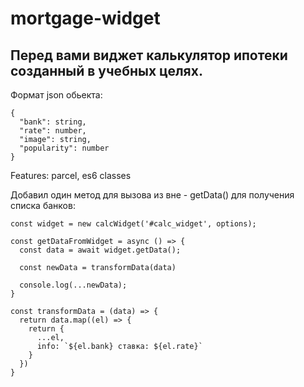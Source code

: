 # mortgage-widget

## Перед вами виджет калькулятор ипотеки созданный в учебных целях.
Формат json обьекта:

```
{
  "bank": string,
  "rate": number,
  "image": string,
  "popularity": number
}
```

Features: parcel, es6 classes

Добавил один метод для вызова из вне - getData() для получения списка банков: 

```
const widget = new calcWidget('#calc_widget', options);

const getDataFromWidget = async () => {
  const data = await widget.getData();

  const newData = transformData(data)

  console.log(...newData);
}

const transformData = (data) => {
  return data.map((el) => {
    return {
      ...el,
      info: `${el.bank} ставка: ${el.rate}`
    }
  })
}

```
